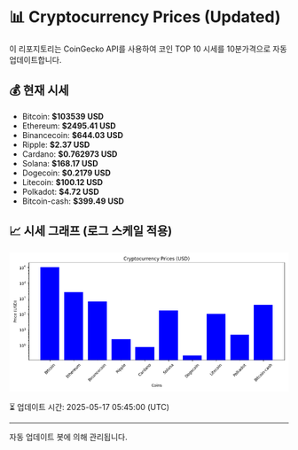 
# 📊 Cryptocurrency Prices (Updated)

이 리포지토리는 CoinGecko API를 사용하여 코인 TOP 10 시세를 10분가격으로 자동 업데이트합니다.

## 💰 현재 시세
- Bitcoin: **$103539 USD**
- Ethereum: **$2495.41 USD**
- Binancecoin: **$644.03 USD**
- Ripple: **$2.37 USD**
- Cardano: **$0.762973 USD**
- Solana: **$168.17 USD**
- Dogecoin: **$0.2179 USD**
- Litecoin: **$100.12 USD**
- Polkadot: **$4.72 USD**
- Bitcoin-cash: **$399.49 USD**

## 📈 시세 그래프 (로그 스케일 적용)
![Crypto Prices](crypto_prices.png)

⏳ 업데이트 시간: 2025-05-17 05:45:00 (UTC)

---
자동 업데이트 봇에 의해 관리됩니다.

